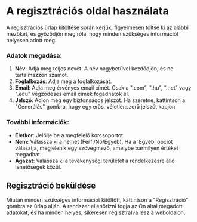 # A regisztrációs oldal használata
A regisztrációs űrlap kitöltése során kérjük, figyelmesen töltse ki az alábbi mezőket, és győződjön meg róla, hogy minden szükséges információt helyesen adott meg.

### Adatok megadása:

1. **Név**: Adja meg teljes nevét. A név nagybetűvel kezdődjön, és ne tartalmazzon számot.
2. **Foglalkozás**: Adja meg a foglalkozását.
3. **Email**: Adja meg érvényes email címét. Csak a ".com", ".hu", ".net" vagy ".edu" végződéses email címek fogadhatók el.
4. **Jelszó**: Adjon meg egy biztonságos jelszót. Ha szeretne, kattintson a "Generálás" gombra, hogy egy erős, véletlenszerű jelszót kapjon.

### További információk:

- **Életkor**: Jelölje be a megfelelő korcsoportot.
- **Nem:** Válassza ki a nemét (Férfi/Nő/Egyéb). Ha a 'Egyéb' opciót választja, megjelenik egy szövegmező, amelybe bármilyen értéket megadhat.
- **Ágazat**: Válassza ki a tevékenységi területét a rendelkezésre álló lehetőségek közül.

## Regisztráció beküldése

Miután minden szükséges információt kitöltött, kattintson a "Regisztráció" gombra az űrlap alján.
A rendszer ellenőrizni fogja az Ön által megadott adatokat, és ha minden helyes, sikeresen regisztrálva lesz a weboldalon.